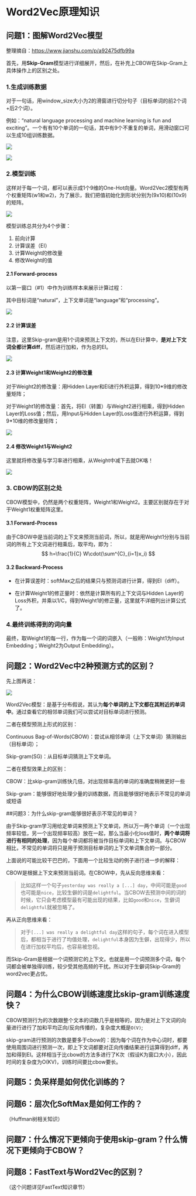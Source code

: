 # Word2Vec原理知识

## 问题1：图解Word2Vec模型

整理摘自：https://www.jianshu.com/p/a92475dfb99a

首先，用**Skip-Gram**模型进行详细展开，然后，在补充上CBOW在Skip-Gram上具体操作上的区别之处。

### 1.生成训练数据

对于一句话，用window_size大小为2的滑窗进行切分句子（目标单词的前2个词+后2个词）。

例如：“natural language processing and machine learning is fun and exciting”。一个有有10个单词的一句话，其中有9个不重复的单词，用滑动窗口可以生成10组训练数据。

![](https://raw.githubusercontent.com/anxiang1836/FigureBed/master/img/20200131214949.png)

![](https://raw.githubusercontent.com/anxiang1836/FigureBed/master/img/20200131234233.png)

### 2.模型训练

这样对于每一个词，都可以表示成1个9维的One-Hot向量。Word2Vec2模型有两个权重矩阵(w1和w2)，为了展示，我们把值初始化到形状分别为(9x10)和(10x9)的矩阵。

![](https://raw.githubusercontent.com/anxiang1836/FigureBed/master/img/20200131215227.png)

模型训练总共分为4个步骤：

1. 前向计算
2. 计算误差（EI）
3. 计算Weight的修改量
4. 修改Weight的值

#### 2.1 Forward-process

以第一窗口（#1）中作为训练样本来展示计算过程：

其中目标词是“natural”，上下文单词是“language”和“processing”。

![](https://raw.githubusercontent.com/anxiang1836/FigureBed/master/img/20200131215510.png)

#### 2.2 计算误差

注意，这里Skip-gram是用1个词来预测上下文的，所以在EI计算中，**是对上下文词全都计算diff**，然后进行加和，作为总的EI。

![](https://raw.githubusercontent.com/anxiang1836/FigureBed/master/img/20200131220320.png)



#### 2.3 计算Weight1和Weight2的修改量

对于Weight2的修改量：用Hidden Layer和EI进行外积运算，得到10*9维的修改量矩阵；

对于Weight1的修改量：首先，将EI（转置）与Weight2进行相乘，得到Hidden Layer的Loss值；然后，用Input与Hidden Layer的Loss值进行外积运算，得到9*10维的修改量矩阵；

![](https://raw.githubusercontent.com/anxiang1836/FigureBed/master/img/20200131233955.png)



#### 2.4 修改Weight1与Weight2

这里就将修改量与学习率进行相乘，从Weight中减下去就OK咯！

![](https://raw.githubusercontent.com/anxiang1836/FigureBed/master/img/20200131234033.png)

### 3. CBOW的区别之处

CBOW模型中，仍然是两个权重矩阵，Weight1和Weight2。主要区别就存在于对于Weight1权重矩阵这里。

#### 3.1 Forward-Process

由于CBOW中是当前词的上下文来预测当前词，所以，就是用Weight1分别与当前词的所有上下文词进行相乘后，取平均，即为：
$$
h=\frac{1}{C} W\cdot(\sum^{C}_{i=1}x_i)
$$

#### 3.2 Backward-Process

- 在计算误差时：softMax之后的结果只与预测词进行计算，得到EI（diff）。

- 在计算Weight1的修正量时：依然是计算所有的上下文词与Hidden Layer的Loss外积，并乘以1/C，得到Weight1的修正量，这里就不详细列出计算公式了。

### 4.最终训练得到的词向量

最终，取Weight1的每一行，作为每一个词的词嵌入（一般称：Weight1为Input Embedding；Weight2为Output Embedding）。

## 问题2：Word2Vec中2种预测方式的区别？

先上图再说：

![](https://raw.githubusercontent.com/anxiang1836/FigureBed/master/img/20200131210802.png)

Word2Vec模型：是基于分布假说，其认为**每个单词的上下文都在其附近的单词中**。通过查看它的相邻单词我们可以尝试对目标单词进行预测。

二者在模型预测上形式的区别：

Continuous Bag-of-Words(CBOW)：尝试从相邻单词（上下文单词）猜测输出（目标单词）；

Skip-gram(SG)：从目标单词猜测上下文单词。

二者在模型效果上的区别：

CBOW：比skip-gram训练快几倍，对出现频率高的单词的准确度稍微更好一些

Skip-gram：能够很好地处理少量的训练数据，而且能够很好地表示不常见的单词或短语

##问题3：为什么skip-gram能够很好表示不常见的单词？

由于Skip-gram学习用给定单词来预测上下文单词，所以万一两个单词（一个出现频率较低，另一个出现频率较高）放在一起，那么当最小化loss值时，**两个单词将进行有相同的处理**，因为每个单词都将被当作目标单词和上下文单词。与CBOW相比，不常见的单词将只是用于预测目标单词的上下文单词集合的一部分。

上面说的可能比较干巴巴的，下面用一个比较生动的例子进行进一步的解释：

CBOW是根据上下文来预测当前词。在CBOW中，先从反向思维来看：

> 比如这样一个句子`yesterday was really a [...] day`，中间可能是`good`也可能是`nice`，比较生僻的词是`delightful`。当CBOW去预测中间的词的时候，它只会考虑模型最有可能出现的结果，比如`good`和`nice`，生僻词`delightful`就被忽略了。

再从正向思维来看：

> 对于`[...] was really a delightful day`这样的句子，每个词在进入模型后，都相当于进行了均值处理，`delightful`本身因为生僻，出现得少，所以在进行加权平均后，也容易被忽视。

而Skip-Gram是根据一个词预测它的上下文。也就是用一个词预测多个词，每个词都会被单独得训练，较少受其他高频的干扰。所以对于生僻词Skip-Gram的word2vec更占优。

## 问题4：为什么CBOW训练速度比skip-gram训练速度快？

CBOW预测行为的次数跟整个文本的词数几乎是相等的，因为是对上下文词的向量进行进行了加和平均正向/反向传播的，复杂度大概是`O(V)`; 

skip-gram进行预测的次数是要多于cbow的：因为每个词在作为中心词时，都要使用周围词进行预测一次，即上下文词都要对正向传播结果进行运算得到diff，再加和得到EI。这样相当于比cbow的方法多进行了K次（假设K为窗口大小），因此时间的复杂度为O(KV)，训练时间要比cbow要长。

## 问题5：负采样是如何优化训练的？



## 问题6：层次化SoftMax是如何工作的？

（Huffman树相关知识）

## 问题7：什么情况下更倾向于使用skip-gram？什么情况下更倾向于CBOW？



## 问题8：FastText与Word2Vec的区别？

（这个问题详见FastText知识章节）

